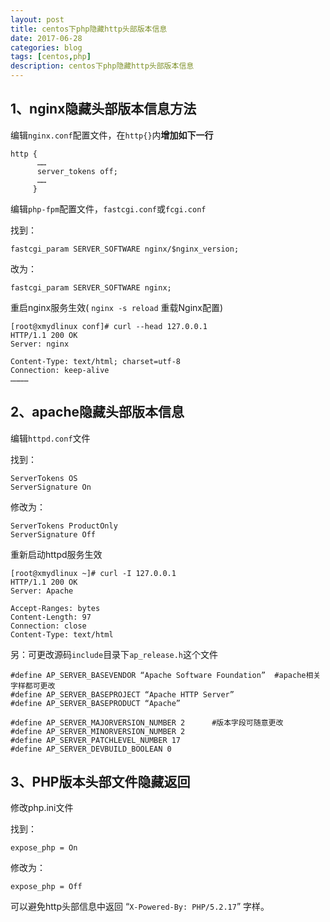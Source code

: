 ```yaml
---
layout: post
title: centos下php隐藏http头部版本信息
date: 2017-06-28
categories: blog
tags: [centos,php]
description: centos下php隐藏http头部版本信息
---
```


## 1、nginx隐藏头部版本信息方法

编辑`nginx.conf`配置文件，在`http{}`内**增加如下一行**

	http {
	      ……
	      server_tokens off;
	      ……
	     }

编辑`php-fpm`配置文件，`fastcgi.conf`或`fcgi.conf`

找到：

	fastcgi_param SERVER_SOFTWARE nginx/$nginx_version;

改为：

	fastcgi_param SERVER_SOFTWARE nginx;

重启nginx服务生效( `nginx -s reload` 重载Nginx配置)

	[root@xmydlinux conf]# curl --head 127.0.0.1                
	HTTP/1.1 200 OK
	Server: nginx

	Content-Type: text/html; charset=utf-8
	Connection: keep-alive
	…………

## 2、apache隐藏头部版本信息

编辑`httpd.conf`文件

找到：

	ServerTokens OS
	ServerSignature On

修改为：

	ServerTokens ProductOnly
	ServerSignature Off

重新启动httpd服务生效

	[root@xmydlinux ~]# curl -I 127.0.0.1             
	HTTP/1.1 200 OK
	Server: Apache

	Accept-Ranges: bytes
	Content-Length: 97
	Connection: close
	Content-Type: text/html

另：可更改源码`include`目录下`ap_release.h`这个文件

	#define AP_SERVER_BASEVENDOR “Apache Software Foundation”  #apache相关字样都可更改
	#define AP_SERVER_BASEPROJECT “Apache HTTP Server”
	#define AP_SERVER_BASEPRODUCT “Apache”

	#define AP_SERVER_MAJORVERSION_NUMBER 2      #版本字段可随意更改
	#define AP_SERVER_MINORVERSION_NUMBER 2
	#define AP_SERVER_PATCHLEVEL_NUMBER 17
	#define AP_SERVER_DEVBUILD_BOOLEAN 0

 
## 3、PHP版本头部文件隐藏返回

修改php.ini文件

找到：

	expose_php = On

修改为：

	expose_php = Off

可以避免http头部信息中返回 “`X-Powered-By: PHP/5.2.17`” 字样。